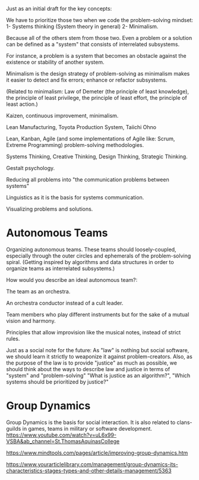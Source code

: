 Just as an initial draft for the key concepts:

We have to prioritize those two when we code the problem-solving mindset:
1- Systems thinking (System theory in general)
2- Minimalism.

Because all of the others stem from those two. Even a problem or a solution can be defined as a "system" that consists of interrelated subsystems. 

For instance, a problem is a system that becomes an obstacle against the existence or stability of another system.

Minimalism is the design strategy of problem-solving as minimalism makes it easier to detect and fix errors; enhance or refactor subsystems.

(Related to minimalism: Law of Demeter (the principle of least knowledge), the principle of least privilege, the principle of least effort, the principle of least action.)


Kaizen, continuous improvement, minimalism.

Lean Manufacturing, Toyota Production System, Taiichi Ohno

Lean, Kanban, Agile (and some implementations of Agile like: Scrum, Extreme Programming) problem-solving methodologies.

Systems Thinking, Creative Thinking, Design Thinking, Strategic Thinking.

Gestalt psychology.

Reducing all problems into "the communication problems between systems"

Linguistics as it is the basis for systems communication.

Visualizing problems and solutions.

# Autonomous Teams

Organizing autonomous teams. These teams should loosely-coupled, especially through the outer circles and ephemerals of the problem-solving spiral.
(Getting inspired by algorithms and data structures in order to organize teams as interrelated subsystems.)

How would you describe an ideal autonomous team?:
 
The team as an orchestra. 

An orchestra conductor instead of a cult leader.

Team members who play different instruments but for the sake of a mutual vision and harmony.

Principles that allow improvision like the musical notes, instead of strict rules.

Just as a social note for the future:
As "law" is nothing but social software, we should learn it strictly to weaponize it against problem-creators.
Also, as the purpose of the law is to provide "justice" as much as possible, we should think about the ways to describe law and justice in terms of "system" and "problem-solving"
"What is justice as an algorithm?", "Which systems should be prioritized by justice?"

# Group Dynamics

Group Dynamics is the basis for social interaction. It is also related to clans-guilds in games, teams in military or software development.
https://www.youtube.com/watch?v=uL6x99-VSBA&ab_channel=St.ThomasAquinasCollege

https://www.mindtools.com/pages/article/improving-group-dynamics.htm

https://www.yourarticlelibrary.com/management/group-dynamics-its-characteristics-stages-types-and-other-details-management/5363
